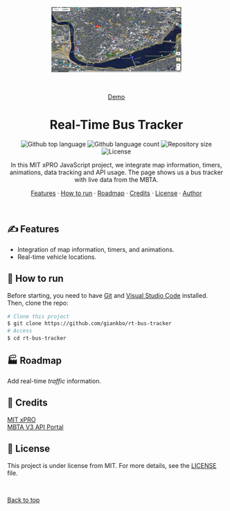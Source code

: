 <div align="center" id="top"> 
  <img src="./images/tracker.png" alt="Real-Time Bus Tracker" width="300" height="150"/>

&#xa0;

<a href="https://giankbo.github.io/rt-bus-tracker/" target="blank">Demo</a>

</div>

<h1 align="center">Real-Time Bus Tracker</h1>

<p align="center">
  <img alt="Github top language" src="https://img.shields.io/github/languages/top/giankbo/rt-bus-tracker?color=blue">

  <img alt="Github language count" src="https://img.shields.io/github/languages/count/giankbo/rt-bus-tracker?color=blue">

  <img alt="Repository size" src="https://img.shields.io/github/repo-size/giankbo/rt-bus-tracker?color=blue">

  <img alt="License" src="https://img.shields.io/github/license/giankbo/rt-bus-tracker?color=brightgreen">
</p>

<p align="center" markdown="1">
  In this MIT xPRO JavaScript project, we integrate map information, timers, animations, data tracking and API usage. The page shows us a bus tracker with live data from the MBTA.
</p>

<p align="center">
   <a href="#writing_hand-features">Features</a>
   ·
   <a href="#checkered_flag-how-to-run">How to run</a>
   ·
   <a href="#factory-roadmap">Roadmap</a>
   ·
   <a href="#handshake-credits">Credits</a>
   ·
   <a href="#memo-license">License</a>
   ·
   <a href="https://github.com/giankbo" target="blank">Author</a>
</p>

<br>

## :writing_hand: Features

- Integration of map information, timers, and animations.
- Real-time vehicle locations.

## :checkered_flag: How to run

Before starting, you need to have [Git](https://git-scm.com) and [Visual Studio Code](https://code.visualstudio.com/) installed. Then, clone the repo:

```bash
# Clone this project
$ git clone https://github.com/giankbo/rt-bus-tracker
# Access
$ cd rt-bus-tracker
```

## :factory: Roadmap

Add real-time *traffic* information.

## :handshake: Credits

<a href="https://xpro.mit.edu/" target="_blank">MIT xPRO</a>\
<a href="https://api-v3.mbta.com/" target="_blank">MBTA V3 API Portal</a>

## :memo: License

This project is under license from MIT. For more details, see the [LICENSE](LICENSE.md) file.

&#xa0;

<a href="#top">Back to top</a>
